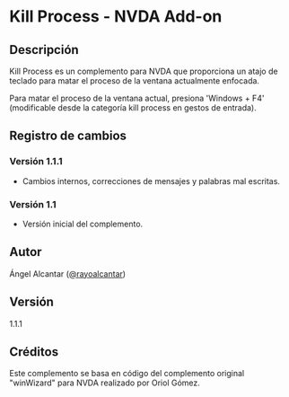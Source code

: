 ﻿# Kill Process - NVDA Add-on

## Descripción

Kill Process es un complemento para NVDA que proporciona un atajo de teclado para matar el proceso de la ventana actualmente enfocada. 

Para matar el proceso de la ventana actual, presiona 'Windows + F4' (modificable desde la categoría kill process en gestos de entrada).

## Registro de cambios

### Versión 1.1.1

- Cambios internos, correcciones de mensajes y palabras mal escritas.

### Versión 1.1

- Versión inicial del complemento.

## Autor

Ángel Alcantar ([@rayoalcantar](https://www.twitter.com/rayoalcantar))

## Versión

1.1.1

## Créditos

Este complemento se basa en código del complemento original "winWizard" para NVDA realizado por Oriol Gómez.
